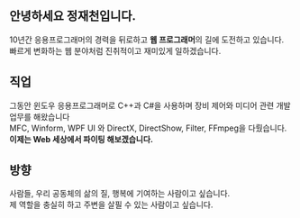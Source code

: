 ## 안녕하세요 정재천입니다.
10년간 응용프로그래머의 경력을 뒤로하고 **웹 프로그래머**의 길에 도전하고 있습니다.<br>
빠르게 변화하는 웹 분야처럼 진취적이고 재미있게 일하겠습니다.

## 직업
그동안 윈도우 응용프로그래머로 C++과 C#을 사용하며 장비 제어와 미디어 관련 개발 업무를 해왔습니다<br>
MFC, Winform, WPF UI 와 DirectX, DirectShow, Filter, FFmpeg을 다뤘습니다.<br>
**이제는 Web 세상에서 파이팅 해보겠습니다.**


## 방향
사람들, 우리 공동체의 삶의 질, 행복에 기여하는 사람이고 싶습니다.<br>
제 역할을 충실히 하고 주변을 살필 수 있는 사람이고 싶습니다.
